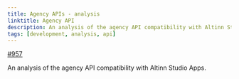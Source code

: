 ```yaml
---
title: Agency APIs - analysis
linktitle: Agency API
description: An analysis of the agency API compatibility with Altinn Studio Apps.
tags: [development, analysis, api]
---
```


[#957](https://github.com/Altinn/altinn-studio/issues/957)

An analysis of the agency API compatibility with Altinn Studio Apps.
